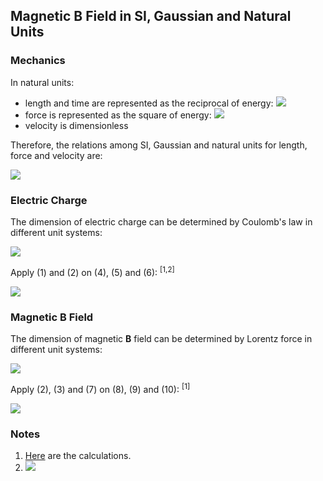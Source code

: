 ## Magnetic B Field in SI, Gaussian and Natural Units

### Mechanics

In natural units:

- length and time are represented as the reciprocal of energy: <img src="https://latex.codecogs.com/gif.latex?l=ct=c/\omega={\hbar}c/E">
- force is represented as the square of energy: <img src="https://latex.codecogs.com/gif.latex?F=E/l=E/ct=E\omega/c=E^2/{\hbar}c">
- velocity is dimensionless

Therefore, the relations among SI, Gaussian and natural units for length, force and velocity are:

<img src="https://latex.codecogs.com/gif.latex?\begin{cases}l={{\hbar}c}\;l^\text{N}&(1)\\[1em]F=\dfrac{F^\text{N}}{{\hbar}c}&(2)\\[1em]v=v^\text{N}c&(3)\end{cases}">

### Electric Charge

The dimension of electric charge can be determined by Coulomb's law in different unit systems:

<img src="https://latex.codecogs.com/gif.latex?\begin{cases}F=\dfrac{q^\text{SI}_1q^\text{SI}_2}{4\pi\varepsilon_0r^2}&(4)\\[1em]F=\dfrac{q^\text{G}_1q^\text{G}_2}{r^2}&(5)\\[1em]F^\text{N}=\dfrac{q^\text{N}_1q^\text{N}_2}{4{\pi}r^\text{N2}}&(6)\end{cases}">

Apply (1) and (2) on (4), (5) and (6): <sup>[1,2]</sup>

<img src="https://latex.codecogs.com/gif.latex?\frac{\sqrt{4\pi\alpha}}e\;q^\text{SI}=\sqrt{\frac{4\pi}{{\hbar}c}}\;q^\text{G}=q^\text{N}\quad(7)">

### Magnetic B Field

The dimension of magnetic **B** field can be determined by Lorentz force in different unit systems:

<img src="https://latex.codecogs.com/gif.latex?\begin{cases}\mathbf{F}^\text{SI}=q^\text{SI}\mathbf{v}\times\mathbf{B}^\text{SI}&(8)\\[1em]\mathbf{F}^\text{G}=\dfrac{q^\text{G}}c\mathbf{v}\times\mathbf{B}^\text{G}&(9)\\[1em]\mathbf{F}^\text{N}=q^\text{N}\mathbf{v}^\text{N}\times\mathbf{B}^\text{N}&(10)\end{cases}">

Apply (2), (3) and (7) on (8), (9) and (10): <sup>[1]</sup>

<img src="https://latex.codecogs.com/gif.latex?\frac{{\hbar}c^2e}{\sqrt{4\pi\alpha}}\;\mathbf{B}^\text{SI}={\hbar}c\sqrt{\frac{{\hbar}c}{4\pi}}\;\mathbf{B}^\text{G}=\mathbf{B}^\text{N}\quad(11)">

### Notes

1. [Here](uncertainties/b-field.py) are the calculations.
2. <img src="https://latex.codecogs.com/gif.latex?\varepsilon_0=e^2/4\pi{\hbar}c\alpha">
